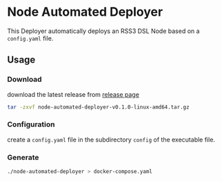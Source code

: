 # Node Automated Deployer

This Deployer automatically deploys an RSS3 DSL Node based on a `config.yaml` file.


## Usage

### Download

download the latest release from [release page](https://github.com/RSS3-Network/Node-Automated-Deployer/releases)

```bash
tar -zxvf node-automated-deployer-v0.1.0-linux-amd64.tar.gz
``` 

### Configuration

create a `config.yaml` file in the subdirectory `config` of the executable file.

### Generate

```bash
./node-automated-deployer > docker-compose.yaml
```

